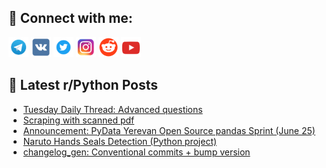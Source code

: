 ## 🔎 Connect with me:
[<img src="https://github.com/bullbesh/bullbesh/blob/main/images/Telegram.png" width="32" height="32" />](https://t.me/bullbesh)
[<img src="https://github.com/bullbesh/bullbesh/blob/main/images/VK.png" width="32" height="32" />](https://vk.com/bullbesh)
[<img src="https://github.com/bullbesh/bullbesh/blob/main/images/Twitter.png" width="32" height="32" />](https://twitter.com/bullbesh1)
[<img src="https://github.com/bullbesh/bullbesh/blob/main/images/Instagram.png" width="32" height="32" />](https://www.instagram.com/bullbesh)
[<img src="https://github.com/bullbesh/bullbesh/blob/main/images/Reddit.png" width="32" height="32" />](https://www.reddit.com/user/bullbesh)
[<img src="https://github.com/bullbesh/bullbesh/blob/main/images/YouTube.png" width="32" height="32" />](https://www.youtube.com/channel/UCtfjRs6uzgq5mfm8S06WTcg)

## 📕 Latest r/Python Posts
<!-- BLOG-POST-LIST:START -->
- [Tuesday Daily Thread: Advanced questions](https://www.reddit.com/r/Python/comments/1dnsczh/tuesday_daily_thread_advanced_questions/)
- [Scraping with scanned pdf](https://www.reddit.com/r/Python/comments/1dnqc3e/scraping_with_scanned_pdf/)
- [Announcement: PyData Yerevan Open Source pandas Sprint &lpar;June 25&rpar;](https://www.reddit.com/r/Python/comments/1dnq01p/announcement_pydata_yerevan_open_source_pandas/)
- [Naruto Hands Seals Detection &lpar;Python project&rpar;](https://www.reddit.com/r/Python/comments/1dng3t3/naruto_hands_seals_detection_python_project/)
- [changelog_gen: Conventional commits + bump version](https://www.reddit.com/r/Python/comments/1dndyxb/changelog_gen_conventional_commits_bump_version/)
<!-- BLOG-POST-LIST:END -->
